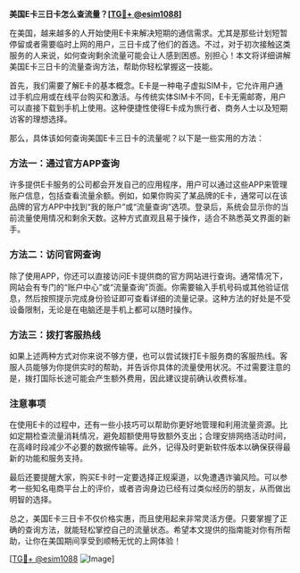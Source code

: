 **美国E卡三日卡怎么查流量？[[TG💪+ @esim1088](https://t.me/s/esim1088)]**

在美国，越来越多的人开始使用E卡来解决短期的通信需求。尤其是那些计划短暂停留或者需要临时上网的用户，三日卡成了他们的首选。不过，对于初次接触这类服务的人来说，如何查询剩余流量可能会让人感到困惑。别担心！本文将详细讲解美国E卡三日卡的流量查询方法，帮助你轻松掌握这一技能。

首先，我们需要了解E卡的基本概念。E卡是一种电子虚拟SIM卡，它允许用户通过手机应用或在线平台购买和激活。与传统实体SIM卡不同，E卡无需邮寄，用户可以直接下载到手机上使用。这种便捷性使得E卡成为旅行者、商务人士以及短期访客的理想选择。

那么，具体该如何查询美国E卡三日卡的流量呢？以下是一些实用的方法：

### 方法一：通过官方APP查询

许多提供E卡服务的公司都会开发自己的应用程序，用户可以通过这些APP来管理账户信息，包括查看流量余额。例如，如果你购买了某品牌的E卡，通常可以在该品牌的官方APP中找到“我的账户”或“流量查询”选项。登录后，系统会显示你的当前流量使用情况和剩余天数。这种方式直观且易于操作，适合不熟悉英文界面的新手。

### 方法二：访问官网查询

除了使用APP，你还可以直接访问E卡提供商的官方网站进行查询。通常情况下，网站会有专门的“账户中心”或“流量查询”页面。你需要输入手机号码或其他验证信息，然后按照提示完成身份验证即可查看详细的流量记录。这种方法的好处是不受设备限制，无论是在电脑还是手机上都可以随时操作。

### 方法三：拨打客服热线

如果上述两种方式对你来说不够方便，也可以尝试拨打E卡服务商的客服热线。客服人员能够为你提供实时的帮助，并告诉你具体的流量使用状况。不过需要注意的是，拨打国际长途可能会产生额外费用，因此建议提前确认收费标准。

### 注意事项

在使用E卡的过程中，还有一些小技巧可以帮助你更好地管理和利用流量资源。比如定期检查流量消耗情况，避免超额使用导致额外支出；合理安排网络活动时间，在高峰时段减少不必要的数据传输等。此外，记得及时更新软件版本以确保获得最新的功能和服务支持。

最后还要提醒大家，购买E卡时一定要选择正规渠道，以免遭遇诈骗风险。可以参考一些知名电商平台上的评价，或者咨询身边已经有过类似经历的朋友，从而做出明智的选择。

总之，美国E卡三日卡不仅价格实惠，而且使用起来非常灵活方便。只要掌握了正确的查询方法，就能轻松掌控自己的流量状态。希望本文提供的指南能对你有所帮助，让你在美国期间享受到顺畅无忧的上网体验！

[[TG💪+ @esim1088](https://t.me/s/esim1088) ![Image](https://i.postimg.cc/4NQfJmqS/Snipaste-2025-05-13-00-14-12.png)]
